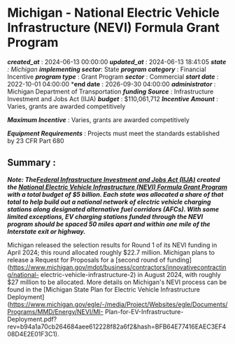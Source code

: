 # Michigan - National Electric Vehicle Infrastructure (NEVI) Formula Grant Program 
 ***created_at*** : 2024-06-13 00:00:00 
 ***updated_at*** : 2024-06-13 18:41:05 
 ***state** : Michigan 
 **implementing sector***: State 
 ***program category*** : Financial Incentive 
 ***program type*** : Grant Program 
 ***sector*** : Commercial 
 ***start date*** : 2022-10-01 04:00:00 
 ***end date** : 2026-09-30 04:00:00 
 ***administrator*** : Michigan Department of Transportation 
 ***funding Source*** : Infrastructure Investment and Jobs Act (IIJA) 
 ***budget*** : $110,061,712 
 ***Incentive Amount*** : Varies, grants are awarded competitively

 
 ***Maximum Incentive*** : Varies, grants are awarded competitively

 
 ***Equipment Requirements*** : Projects must meet the standards established by 23 CFR Part 680

 
 ## Summary : 
 **_Note: The[Federal Infrastructure Investment and Jobs Act
(IIJA)](https://www.congress.gov/117/plaws/publ58/PLAW-117publ58.pdf#page=993)
created the [National Electric Vehicle Infrastructure (NEVI) Formula Grant
Program ](https://www.fhwa.dot.gov/environment/nevi/)with a total budget of $5
billion. Each state was allocated a share of that total to help build out a
national network of electric vehicle charging stations along designated
alternative fuel corridors (AFCs). With some limited exceptions, EV charging
stations funded through the NEVI program should be spaced 50 miles apart and
within one mile of the Interstate exit or highway._**

Michigan released the selection results for Round 1 of its NEVI funding in
April 2024; this round allocated roughly $22.7 million. Michigan plans to
release a Request for Proposals for a [second round of
funding](https://www.michigan.gov/mdot/business/contractors/innovativecontracting/national-
electric-vehicle-infrastructure-2) in August 2024, with roughly $27 million to
be allocated. More details on Michigan's NEVI process can be found in the
[Michigan State Plan for Electric Vehicle Infrastructure
Deployment](https://www.michigan.gov/egle/-/media/Project/Websites/egle/Documents/Programs/MMD/Energy/NEVI/MI-
Plan-for-EV-Infrastructure-
Deployment.pdf?rev=b94a1a70cb264684aee612228f82a6f2&hash=BFB64E77416EAEC3EF408D4E2E01F3C1).

  

 
 